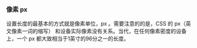### 像素 px

设置长度的最基本的方式就是像素单位，px 。需要注意的的是，CSS 的 px（英文像素一词的缩写） 和设备实际像素没有关系。当代，在任何像素密度的设备上，一个 px 都大致相当于1英寸的96分之一的长度。
